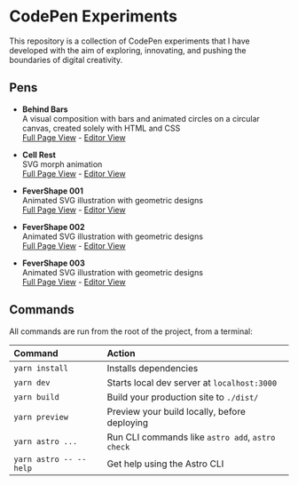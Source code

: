 # CodePen Experiments

This repository is a collection of CodePen experiments that I have developed with the aim of exploring, innovating, and pushing the boundaries of digital creativity.

## Pens

- **Behind Bars**<br>
  A visual composition with bars and animated circles on a circular canvas, created solely with HTML and CSS<br>
  [Full Page View](https://codepen.io/juan-antonio-ledesma/full/JjeVbbv) - [Editor View](https://codepen.io/juan-antonio-ledesma/pen/JjeVbbv)

- **Cell Rest**<br>
  SVG morph animation<br>
  [Full Page View](https://codepen.io/juan-antonio-ledesma/full/rNQqMpq) - [Editor View](https://codepen.io/juan-antonio-ledesma/pen/rNQqMpq)

- **FeverShape 001**<br>
  Animated SVG illustration with geometric designs<br>
  [Full Page View](https://codepen.io/juan-antonio-ledesma/full/abaLebM) - [Editor View](https://codepen.io/juan-antonio-ledesma/pen/abaLebM)

- **FeverShape 002**<br>
  Animated SVG illustration with geometric designs<br>
  [Full Page View](https://codepen.io/juan-antonio-ledesma/full/jOvYddo) - [Editor View](https://codepen.io/juan-antonio-ledesma/pen/jOvYddo)

- **FeverShape 003**<br>
  Animated SVG illustration with geometric designs<br>
  [Full Page View](https://codepen.io/juan-antonio-ledesma/full/abaErRN) - [Editor View](https://codepen.io/juan-antonio-ledesma/pen/abaErRN)

## Commands

All commands are run from the root of the project, from a terminal:

| Command                | Action                                           |
| :--------------------- | :----------------------------------------------- |
| `yarn install`         | Installs dependencies                            |
| `yarn dev`             | Starts local dev server at `localhost:3000`      |
| `yarn build`           | Build your production site to `./dist/`          |
| `yarn preview`         | Preview your build locally, before deploying     |
| `yarn astro ...`       | Run CLI commands like `astro add`, `astro check` |
| `yarn astro -- --help` | Get help using the Astro CLI                     |
